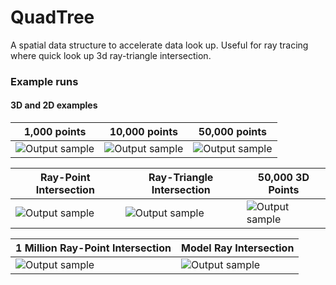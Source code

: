 # QuadTree
A spatial data structure to accelerate data look up. Useful for ray tracing where quick look up 3d ray-triangle intersection. 
### Example runs
#### 3D and 2D examples

| 1,000 points | 10,000 points| 50,000 points |
| ------------- | ------------- | ------------- |
| ![Output sample](https://github.com/DharshanV/QuadTree/blob/master/Examples/example1.gif)  | ![Output sample](https://github.com/DharshanV/QuadTree/blob/master/Examples/example2.gif)  | ![Output sample](https://github.com/DharshanV/QuadTree/blob/master/Examples/example3.gif)|

| Ray-Point Intersection | Ray-Triangle  Intersection | 50,000 3D Points |
| ------------- | ------------- | ------------- |
| ![Output sample](https://github.com/DharshanV/QuadTree/blob/master/Examples/example5.gif)| ![Output sample](https://github.com/DharshanV/QuadTree/blob/master/Examples/example6.gif)| ![Output sample](https://github.com/DharshanV/QuadTree/blob/master/Examples/example7.gif) |

| 1 Million Ray-Point Intersection | Model Ray Intersection |
| ------------- | ------------- |
| ![Output sample](https://github.com/DharshanV/QuadTree/blob/master/Examples/example8.gif) | ![Output sample](https://github.com/DharshanV/QuadTree/blob/master/Examples/example9.gif) |
